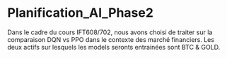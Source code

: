# Planification_AI_Phase2
Dans le cadre du cours IFT608/702, nous avons choisi de traiter sur la comparaison DQN vs PPO dans le contexte des marché financiers. Les deux actifs sur lesquels les models seronts entrainées sont BTC &amp; GOLD.
